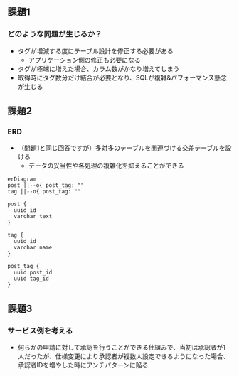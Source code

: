 ## 課題1
### どのような問題が生じるか？
- タグが増減する度にテーブル設計を修正する必要がある
  - アプリケーション側の修正も必要になる
- タグが極端に増えた場合、カラム数がかなり増えてしまう
- 取得時にタグ数分だけ結合が必要となり、SQLが複雑&パフォーマンス懸念が生じる

## 課題2

### ERD
- （問題1と同じ回答ですが）多対多のテーブルを関連づける交差テーブルを設ける
  - データの妥当性や各処理の複雑化を抑えることができる

```mermaid
erDiagram
post ||--o{ post_tag: ""
tag ||--o{ post_tag: ""

post {
  uuid id
  varchar text
}

tag {
  uuid id
  varchar name
}

post_tag {
  uuid post_id
  uuid tag_id
}

```

## 課題3
### サービス例を考える
- 何らかの申請に対して承認を行うことができる仕組みで、当初は承認者が1人だったが、仕様変更により承認者が複数人設定できるようになった場合、承認者IDを増やした時にアンチパターンに陥る